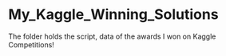 # My_Kaggle_Winning_Solutions
The folder holds the script, data of the awards I won on Kaggle Competitions!
